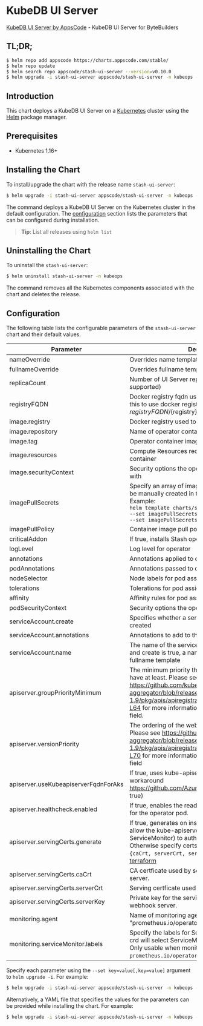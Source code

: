 # KubeDB UI Server

[KubeDB UI Server by AppsCode](https://github.com/stashed/ui-server) - KubeDB UI Server for ByteBuilders

## TL;DR;

```bash
$ helm repo add appscode https://charts.appscode.com/stable/
$ helm repo update
$ helm search repo appscode/stash-ui-server --version=v0.10.0
$ helm upgrade -i stash-ui-server appscode/stash-ui-server -n kubeops --create-namespace --version=v0.10.0
```

## Introduction

This chart deploys a KubeDB UI Server on a [Kubernetes](http://kubernetes.io) cluster using the [Helm](https://helm.sh) package manager.

## Prerequisites

- Kubernetes 1.16+

## Installing the Chart

To install/upgrade the chart with the release name `stash-ui-server`:

```bash
$ helm upgrade -i stash-ui-server appscode/stash-ui-server -n kubeops --create-namespace --version=v0.10.0
```

The command deploys a KubeDB UI Server on the Kubernetes cluster in the default configuration. The [configuration](#configuration) section lists the parameters that can be configured during installation.

> **Tip**: List all releases using `helm list`

## Uninstalling the Chart

To uninstall the `stash-ui-server`:

```bash
$ helm uninstall stash-ui-server -n kubeops
```

The command removes all the Kubernetes components associated with the chart and deletes the release.

## Configuration

The following table lists the configurable parameters of the `stash-ui-server` chart and their default values.

|              Parameter               |                                                                                                                                                                          Description                                                                                                                                                                          |            Default             |
|--------------------------------------|---------------------------------------------------------------------------------------------------------------------------------------------------------------------------------------------------------------------------------------------------------------------------------------------------------------------------------------------------------------|--------------------------------|
| nameOverride                         | Overrides name template                                                                                                                                                                                                                                                                                                                                       | <code>""</code>                |
| fullnameOverride                     | Overrides fullname template                                                                                                                                                                                                                                                                                                                                   | <code>""</code>                |
| replicaCount                         | Number of UI Server replicas to create (only 1 is supported)                                                                                                                                                                                                                                                                                                  | <code>1</code>                 |
| registryFQDN                         | Docker registry fqdn used to pull docker images. Set this to use docker registry hosted at ${registryFQDN}/${registry}/${image}                                                                                                                                                                                                                               | <code>ghcr.io</code>           |
| image.registry                       | Docker registry used to pull operator image                                                                                                                                                                                                                                                                                                                   | <code>stashed</code>           |
| image.repository                     | Name of operator container image                                                                                                                                                                                                                                                                                                                              | <code>stash-ui-server</code>   |
| image.tag                            | Operator container image tag                                                                                                                                                                                                                                                                                                                                  | <code>""</code>                |
| image.resources                      | Compute Resources required by the operator container                                                                                                                                                                                                                                                                                                          | <code>{}</code>                |
| image.securityContext                | Security options the operator container should run with                                                                                                                                                                                                                                                                                                       | <code>{}</code>                |
| imagePullSecrets                     | Specify an array of imagePullSecrets. Secrets must be manually created in the namespace. <br> Example: <br> `helm template charts/stash \` <br> `--set imagePullSecrets[0].name=sec0 \` <br> `--set imagePullSecrets[1].name=sec1`                                                                                                                            | <code>[]</code>                |
| imagePullPolicy                      | Container image pull policy                                                                                                                                                                                                                                                                                                                                   | <code>Always</code>            |
| criticalAddon                        | If true, installs Stash operator as critical addon                                                                                                                                                                                                                                                                                                            | <code>false</code>             |
| logLevel                             | Log level for operator                                                                                                                                                                                                                                                                                                                                        | <code>3</code>                 |
| annotations                          | Annotations applied to operator deployment                                                                                                                                                                                                                                                                                                                    | <code>{}</code>                |
| podAnnotations                       | Annotations passed to operator pod(s).                                                                                                                                                                                                                                                                                                                        | <code>{}</code>                |
| nodeSelector                         | Node labels for pod assignment                                                                                                                                                                                                                                                                                                                                | <code>{}</code>                |
| tolerations                          | Tolerations for pod assignment                                                                                                                                                                                                                                                                                                                                | <code>[]</code>                |
| affinity                             | Affinity rules for pod assignment                                                                                                                                                                                                                                                                                                                             | <code>{}</code>                |
| podSecurityContext                   | Security options the operator pod should run with.                                                                                                                                                                                                                                                                                                            | <code>{"fsGroup":65535}</code> |
| serviceAccount.create                | Specifies whether a service account should be created                                                                                                                                                                                                                                                                                                         | <code>true</code>              |
| serviceAccount.annotations           | Annotations to add to the service account                                                                                                                                                                                                                                                                                                                     | <code>{}</code>                |
| serviceAccount.name                  | The name of the service account to use. If not set and create is true, a name is generated using the fullname template                                                                                                                                                                                                                                        | <code></code>                  |
| apiserver.groupPriorityMinimum       | The minimum priority the webhook api group should have at least. Please see https://github.com/kubernetes/kube-aggregator/blob/release-1.9/pkg/apis/apiregistration/v1beta1/types.go#L58-L64 for more information on proper values of this field.                                                                                                             | <code>10000</code>             |
| apiserver.versionPriority            | The ordering of the webhook api inside of the group. Please see https://github.com/kubernetes/kube-aggregator/blob/release-1.9/pkg/apis/apiregistration/v1beta1/types.go#L66-L70 for more information on proper values of this field                                                                                                                          | <code>15</code>                |
| apiserver.useKubeapiserverFqdnForAks | If true, uses kube-apiserver FQDN for AKS cluster to workaround https://github.com/Azure/AKS/issues/522 (default true)                                                                                                                                                                                                                                        | <code>true</code>              |
| apiserver.healthcheck.enabled        | If true, enables the readiness and liveliness probes for the operator pod.                                                                                                                                                                                                                                                                                    | <code>false</code>             |
| apiserver.servingCerts.generate      | If true, generates on install/upgrade the certs that allow the kube-apiserver (and potentially ServiceMonitor) to authenticate operators pods. Otherwise specify certs in `apiserver.servingCerts.{caCrt, serverCrt, serverKey}`. See also: [example terraform](https://github.com/kubeops/installer/blob/master/charts/stash-ui-server/example-terraform.tf) | <code>true</code>              |
| apiserver.servingCerts.caCrt         | CA certficate used by serving certificate of webhook server.                                                                                                                                                                                                                                                                                                  | <code>""</code>                |
| apiserver.servingCerts.serverCrt     | Serving certficate used by webhook server.                                                                                                                                                                                                                                                                                                                    | <code>""</code>                |
| apiserver.servingCerts.serverKey     | Private key for the serving certificate used by webhook server.                                                                                                                                                                                                                                                                                               | <code>""</code>                |
| monitoring.agent                     | Name of monitoring agent (one of "prometheus.io", "prometheus.io/operator", "prometheus.io/builtin")                                                                                                                                                                                                                                                          | <code>""</code>                |
| monitoring.serviceMonitor.labels     | Specify the labels for ServiceMonitor. Prometheus crd will select ServiceMonitor using these labels. Only usable when monitoring agent is `prometheus.io/operator`.                                                                                                                                                                                           | <code>{}</code>                |


Specify each parameter using the `--set key=value[,key=value]` argument to `helm upgrade -i`. For example:

```bash
$ helm upgrade -i stash-ui-server appscode/stash-ui-server -n kubeops --create-namespace --version=v0.10.0 --set replicaCount=1
```

Alternatively, a YAML file that specifies the values for the parameters can be provided while
installing the chart. For example:

```bash
$ helm upgrade -i stash-ui-server appscode/stash-ui-server -n kubeops --create-namespace --version=v0.10.0 --values values.yaml
```
